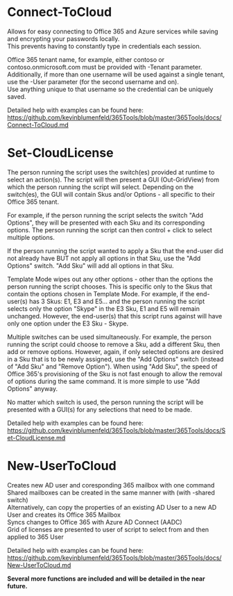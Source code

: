 # Connect-ToCloud
Allows for easy connecting to Office 365 and Azure services while saving and encrypting your passwords locally.  
This prevents having to constantly type in credentials each session.  
  
Office 365 tenant name, for example, either contoso or contoso.onmicrosoft.com must be provided with -Tenant parameter. Additionally, if more than one username will be used against a single tenant, use the -User parameter (for the second username and on).  
Use anything unique to that username so the credential can be uniquely saved.

Detailed help with examples can be found here:
https://github.com/kevinblumenfeld/365Tools/blob/master/365Tools/docs/Connect-ToCloud.md
# Set-CloudLicense

The person running the script uses the switch(es) provided at runtime to select an action(s). The script will then present a GUI (Out-GridView) from which the person running the script will select. Depending on the switch(es), the GUI will contain Skus and/or Options - all specific to their Office 365 tenant.

For example, if the person running the script selects the switch "Add Options", they will be presented with each Sku and its corresponding options. The person running the script can then control + click to select multiple options.

If the person running the script wanted to apply a Sku that the end-user did not already have BUT not apply all options in that Sku, use the "Add Options" switch. "Add Sku" will add all options in that Sku.

Template Mode wipes out any other options - other than the options the person running the script chooses. This is specific only to the Skus that contain the options chosen in Template Mode. For example, if the end-user(s) has 3 Skus: E1, E3 and E5... and the person running the script selects only the option "Skype" in the E3 Sku, E1 and E5 will remain unchanged. However, the end-user(s) that this script runs against will have only one option under the E3 Sku - Skype.

Multiple switches can be used simultaneously.
For example, the person running the script could choose to remove a Sku, add a different Sku, then add or remove options. However, again, if only selected options are desired in a Sku that is to be newly assigned, use the "Add Options" switch (instead of "Add Sku" and "Remove Option"). When using "Add Sku", the speed of Office 365's provisioning of the Sku is not fast enough to allow the removal of options during the same command.
It is more simple to use "Add Options" anyway.

No matter which switch is used, the person running the script will be presented with a GUI(s) for any selections that need to be made.  

Detailed help with examples can be found here:
https://github.com/kevinblumenfeld/365Tools/blob/master/365Tools/docs/Set-CloudLicense.md  

# New-UserToCloud  
Creates new AD user and coresponding 365 mailbox with one command  
Shared mailboxes can be created in the same manner with (with -shared switch)  
Alternatively, can copy the properties of an existing AD User to a new AD User and creates its Office 365 Mailbox  
Syncs changes to Office 365 with Azure AD Connect (AADC)  
Grid of licenses are presented to user of script to select from and then applied to 365 User  

Detailed help with examples can be found here:  
https://github.com/kevinblumenfeld/365Tools/blob/master/365Tools/docs/New-UserToCloud.md  

**Several more functions are included and will be detailed in the near future.**
